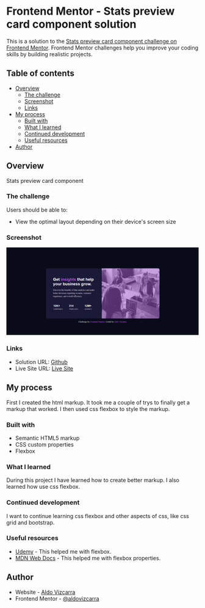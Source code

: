 # Frontend Mentor - Stats preview card component solution

This is a solution to the [Stats preview card component challenge on Frontend Mentor](https://www.frontendmentor.io/challenges/stats-preview-card-component-8JqbgoU62). Frontend Mentor challenges help you improve your coding skills by building realistic projects. 

## Table of contents

- [Overview](#overview)
  - [The challenge](#the-challenge)
  - [Screenshot](#screenshot)
  - [Links](#links)
- [My process](#my-process)
  - [Built with](#built-with)
  - [What I learned](#what-i-learned)
  - [Continued development](#continued-development)
  - [Useful resources](#useful-resources)
- [Author](#author)

## Overview

Stats preview card component

### The challenge

Users should be able to:

- View the optimal layout depending on their device's screen size

### Screenshot

![](images/card-component-screenshot.png)


### Links

- Solution URL: [Github](https://github.com/aldovizcarra/card-component)
- Live Site URL: [Live Site](https://aldovizcarra.github.io/card-component/)

## My process

First I created the html markup. It took me a couple of trys to finally get a markup that worked. I then used css flexbox to style the markup.

### Built with

- Semantic HTML5 markup
- CSS custom properties
- Flexbox

### What I learned

During this project I have learned how to create better markup. I also learned how use css flexbox.


### Continued development

I want to continue learning css flexbox and other aspects of css, like css grid and bootstrap.


### Useful resources

- [Udemy](https://www.udemy.com/) - This helped me with flexbox.
- [MDN Web Docs](https://developer.mozilla.org/en-US/) - This helped me with flexbox properties.

## Author

- Website - [Aldo Vizcarra](https://github.com/aldovizcarra?tab=repositories)
- Frontend Mentor - [@aldovizcarra](https://www.frontendmentor.io/profile/aldovizcarra)
